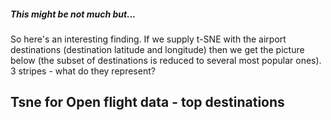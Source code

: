 ##### This might be not much but...

So here's an interesting finding. If we supply t-SNE with the airport destinations (destination latitude and longitude)
then we get the picture below (the subset of destinations is reduced to several most popular ones).
3 stripes - what do they represent?

<!DOCTYPE html>
<meta charset="utf-8" />

<script src="https://d3js.org/d3.v4.js"></script>

<h2>Tsne for Open flight data - top destinations</h2>
<div id="TSNE"></div>

<script src="./tsne/tsne.js"></script>

